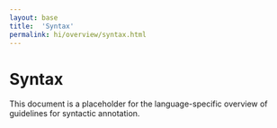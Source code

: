 ```yaml
---
layout: base
title:  'Syntax'
permalink: hi/overview/syntax.html
---
```


# Syntax

This document is a placeholder for the language-specific overview of
guidelines for syntactic annotation.
